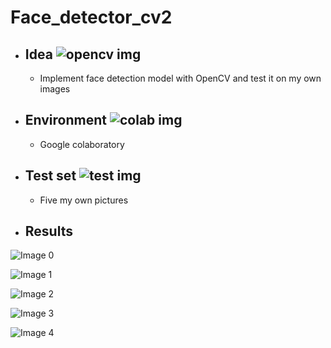 # Face_detector_cv2

* ## Idea ![opencv img](https://github.com/Antanskas/Face_detector_cv2/blob/master/repository_images/opencv.png)
  * Implement face detection model with OpenCV and test it on my own images  

* ## Environment ![colab img](https://github.com/Antanskas/Face_detector_cv2/blob/master/repository_images/colab.png)
  * Google colaboratory 

* ## Test set ![test img](https://github.com/Antanskas/Face_detector_cv2/blob/master/repository_images/test.png)
  * Five my own pictures 

* ## Results

![Image 0](https://github.com/Antanskas/Face_detector_cv2/blob/master/outputs/test_0.jpg)

![Image 1](https://github.com/Antanskas/Face_detector_cv2/blob/master/outputs/test_1.jpg)

![Image 2](https://github.com/Antanskas/Face_detector_cv2/blob/master/outputs/test_2.jpg)

![Image 3](https://github.com/Antanskas/Face_detector_cv2/blob/master/outputs/test_3.jpg)

![Image 4](https://github.com/Antanskas/Face_detector_cv2/blob/master/outputs/test_4.jpg)

